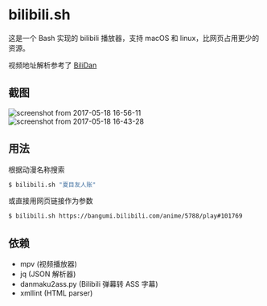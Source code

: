 # bilibili.sh

这是一个 Bash 实现的 bilibili 播放器，支持 macOS 和 linux，比网页占用更少的资源。

视频地址解析参考了 [BiliDan](https://github.com/m13253/BiliDan)

## 截图

![screenshot from 2017-05-18 16-56-11](https://cloud.githubusercontent.com/assets/1709072/26194554/55749950-3beb-11e7-8350-bb73e34b1e78.png)
![screenshot from 2017-05-18 16-43-28](https://cloud.githubusercontent.com/assets/1709072/26193992/77d03cd6-3be9-11e7-8955-46927eeea760.png)


## 用法

根据动漫名称搜索
```bash
$ bilibili.sh "夏目友人账"
```

或直接用网页链接作为参数
```bash
$ bilibili.sh https://bangumi.bilibili.com/anime/5788/play#101769
```

## 依赖
- mpv (视频播放器)
- jq (JSON 解析器)
- danmaku2ass.py (Bilibili 弹幕转 ASS 字幕)
- xmllint (HTML parser)

